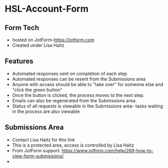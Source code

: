 # HSL-Account-Form

## Form Tech
- hosted on JotForm-https://jotform.com
- Created under Lisa Haitz

## Features
- Automated responses sent on completion of each step
- Automated responses can be resent from the Submissions area
- Anyone with access should be able to "take over" for someone else and "click the green button"
- Once the button is clicked, the process moves to the next step.
- Emails can also be regenerated from the Submissions area.
- Status of all requests is viewable in the Submissions area- tasks waiting in the process are also viewable

## Submissions Area
- Contact Lisa Haitz for this link
- This is a protected area, access is controlled by Lisa Haitz
- From JotForm support: https://www.jotform.com/help/269-how-to-view-form-submissions/
-

